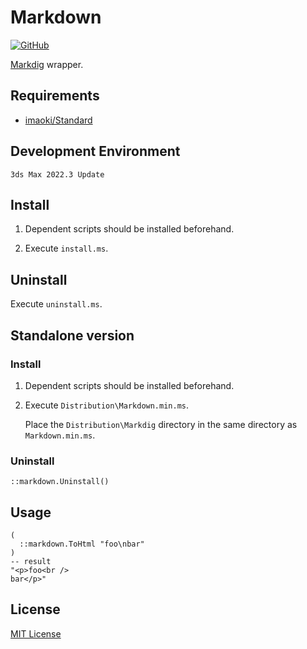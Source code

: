 # Markdown

<!-- [![GitHub release (latest by date)](https://img.shields.io/github/v/release/imaoki/Markdown)](https://github.com/imaoki/Markdown/releases/latest) -->
[![GitHub](https://img.shields.io/github/license/imaoki/Markdown)](https://github.com/imaoki/Markdown/blob/main/LICENSE)

[Markdig](https://github.com/xoofx/markdig) wrapper.
<!-- [Markdig](https://github.com/xoofx/markdig)のラッパー。 -->

## Requirements
<!-- 要件 -->

* [imaoki/Standard](https://github.com/imaoki/Standard)

## Development Environment
<!-- 開発環境 -->

`3ds Max 2022.3 Update`

## Install
<!-- インストールする -->

01. Dependent scripts should be installed beforehand.
    <!-- 依存スクリプトは予めインストールしておく。 -->

02. Execute `install.ms`.
    <!-- `install.ms`を実行する。 -->

## Uninstall
<!-- アンインストールする -->

Execute `uninstall.ms`.
<!-- `uninstall.ms`を実行する。 -->

## Standalone version
<!-- スタンドアローン版 -->

### Install
<!-- インストールする -->

01. Dependent scripts should be installed beforehand.
    <!-- 依存スクリプトは予めインストールしておく。 -->

02. Execute `Distribution\Markdown.min.ms`.
    <!-- `Distribution\Markdown.min.ms`を実行する。 -->

    Place the `Distribution\Markdig` directory in the same directory as `Markdown.min.ms`.
    <!-- `Distribution\Markdig`ディレクトリは`Markdown.min.ms`と同じディレクトリに配置する。 -->

### Uninstall
<!-- アンインストールする -->

```maxscript
::markdown.Uninstall()
```

## Usage
<!-- 使い方 -->

```maxscript
(
  ::markdown.ToHtml "foo\nbar"
)
-- result
"<p>foo<br />
bar</p>"
```

## License
<!-- ライセンス -->

[MIT License](https://github.com/imaoki/Markdown/blob/main/LICENSE)
